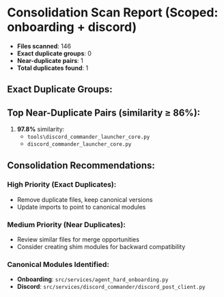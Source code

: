 # Consolidation Scan Report (Scoped: onboarding + discord)

- **Files scanned**: 146
- **Exact duplicate groups**: 0
- **Near-duplicate pairs**: 1
- **Total duplicates found**: 1

## Exact Duplicate Groups:


## Top Near-Duplicate Pairs (similarity ≥ 86%):

1. **97.8%** similarity:
   - `tools\discord_commander_launcher_core.py`
   - `discord_commander_launcher_core.py`


## Consolidation Recommendations:

### High Priority (Exact Duplicates):
- Remove duplicate files, keep canonical versions
- Update imports to point to canonical modules

### Medium Priority (Near Duplicates):
- Review similar files for merge opportunities
- Consider creating shim modules for backward compatibility

### Canonical Modules Identified:
- **Onboarding**: `src/services/agent_hard_onboarding.py`
- **Discord**: `src/services/discord_commander/discord_post_client.py`
